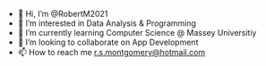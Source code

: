- 👋 Hi, I’m @RobertM2021
- 👀 I’m interested in Data Analysis & Programming
- 🌱 I’m currently learning Computer Science @ Massey Universitiy 
- 💞️ I’m looking to collaborate on App Development
- 📫 How to reach me r.s.montgomery@hotmail.com

<!---
RobertM2021/RobertM2021 is a ✨ special ✨ repository because its `README.md` (this file) appears on your GitHub profile.
You can click the Preview link to take a look at your changes.
--->
